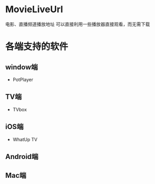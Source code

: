 # MovieLiveUrl

电影、直播频道播放地址
可以直接利用一些播放器直接观看，而无需下载

# 各端支持的软件

## window端

- PotPlayer

## TV端

- TVbox

## iOS端

- WhatUp TV

## Android端

## Mac端
